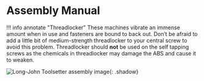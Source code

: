 # Assembly Manual

!!! info annotate "Threadlocker"
    These machines vibrate an immense amount when in use and fasteners are bound to back out. Don’t be afraid to add a little bit of medium-strength threadlocker to your central screw to avoid this problem. Threadlocker should **not** be used on the self tapping screws as the chemicals in threadlocker may damage the ABS and cause it to weaken.

![Long-John Toolsetter assembly image](./assembly_image_1.png){: .shadow}
